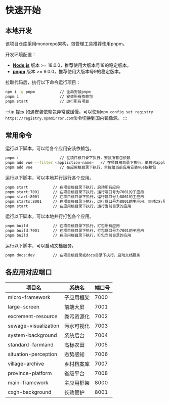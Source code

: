 # 快速开始

## 本地开发

该项目仓库采用monorepo架构，包管理工具推荐使用pnpm。

开发环境配置：
* **[Node.js](https://nodejs.org/en/)** 版本 >= 18.0.0，推荐使用大版本号18的稳定版本。
* **[pnpm](https://pnpm.io/zh)** 版本 >= 9.0.0，推荐使用大版本号9的稳定版本。

拉取代码后，执行以下命令运行项目：

```bash
npm i -g pnpm           // 全局安装pnpm
pnpm i                  // 安装所有依赖包
pnpm start              // 运行所有项目
```
:::tip 提示
如遇安装依赖包异常或缓慢，可以使用`npm config set registry https://registry.npmmirror.com`命令切换到国内镜像源。
:::

## 常用命令

运行以下脚本，可以给各个应用安装依赖包。

```bash
pnpm i                  // 在项目根目录下执行，安装所有包依赖
pnpm add vue --filter <appliction-name>   // 在项目根目录下执行，单独给appliction-name安装vue依赖包
pnpm add vue            // 在应用根目录下执行，单独给当前应用安装vue依赖包
```

运行以下脚本，可以本地并行运行各个应用。

```bash
pnpm start           // 在项目根目录下执行，启动所有应用
pnpm start:7001      // 在项目根目录下执行，运行端口号为7001的子应用
pnpm start:8001      // 在项目根目录下执行，运行端口号为8001的主应用
pnpm starts:8001     // 在项目根目录下执行，运行端口号为8001的主应用，同时运行所有关联的子应用
pnpm start           // 在应用根目录下执行，运行当前目录的应用
```

运行以下脚本，可以本地并行打包各个应用。

```bash
pnpm build           // 在项目根目录下执行，打包所有应用
pnpm build:7001      // 在项目根目录下执行，打包端口号为7001的子应用
pnpm build           // 在应用根目录下执行，打包当前目录的应用
```

运行以下脚本，可以启动文档服务。

```bash
pnpm docs:dev        // 在项目根目录或docs目录下执行，启动文档服务
```

## 各应用对应端口

| 项目名                | 系统名            | 端口号 |
| --------              | -------------    | ---- |
| micro-framework       | 子应用框架        | 7000 |
| large-screen          | 前端大屏          | 7001 |
| excrement-resource    | 粪污资源化        | 7002 |
| sewage-visualization  | 污水可视化        | 7003 |
| system-background     | 系统后台          | 7004 |
| standard-farmland     | 高标农田          | 7005 |
| situation-perception  | 态势感知          | 7006 |
| village-archive       | 乡村档案库        | 7007 |
| province-platform     | 省级平台          | 7008 |
| main-framework        | 主应用框架        | 8000 |
| cxgh-background       | 长效管护          | 8001 |